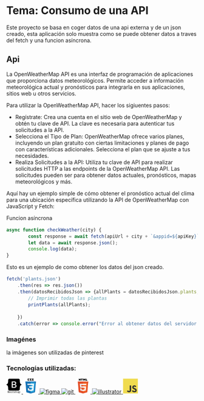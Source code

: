 # Tema: Consumo de una API

Este proyecto se basa en coger datos de una api externa y de un json creado, esta aplicación solo muestra como se puede obtener datos a traves del fetch y una funcion asíncrona.

## Api 
La OpenWeatherMap API es una interfaz de programación de aplicaciones que proporciona datos meteorológicos. Permite acceder a información meteorológica actual y pronósticos para integrarla en sus aplicaciones, sitios web u otros servicios.

Para utilizar la OpenWeatherMap API, hacer los sigiuentes pasos:
- Regístrate: Crea una cuenta en el sitio web de OpenWeatherMap y obtén tu clave de API. La clave es necesaria para autenticar tus solicitudes a la API.
- Selecciona el Tipo de Plan: OpenWeatherMap ofrece varios planes, incluyendo un plan gratuito con ciertas limitaciones y planes de pago con características adicionales. Selecciona el plan que se ajuste a tus necesidades.
- Realiza Solicitudes a la API: Utiliza tu clave de API para realizar solicitudes HTTP a las endpoints de la OpenWeatherMap API. Las solicitudes pueden ser para obtener datos actuales, pronósticos, mapas meteorológicos y más.

Aquí hay un ejemplo simple de cómo obtener el pronóstico actual del clima para una ubicación específica utilizando la API de OpenWeatherMap con JavaScript y Fetch:

Funcion asíncrona
```javascript
async function checkWeather(city) {
        const response = await fetch(apiUrl + city + `&appid=${apiKey}`);
        let data = await response.json();
        console.log(data);
}
```
Esto es un ejemplo de como obtener los datos del json creado.
```javascript
fetch('plants.json')
    .then(res => res.json())
    .then(datosRecibidosJson => {allPlants = datosRecibidosJson.plants;
        // Imprimir todas las plantas
        printPlants(allPlants);
       
    })
    .catch(error => console.error("Error al obtener datos del servidor:", error));
```
### Imagénes
 la imágenes son utilizadas de pinterest
 
### Tecnologías utilizadas:
<p align="left"> 
</a> <a href="https://getbootstrap.com" target="_blank" rel="noreferrer"> <img src="https://raw.githubusercontent.com/devicons/devicon/master/icons/bootstrap/bootstrap-plain-wordmark.svg" alt="bootstrap" width="40" height="40"/>
<img src="https://raw.githubusercontent.com/devicons/devicon/master/icons/css3/css3-original-wordmark.svg" alt="css3" width="40" height="40"/> </a> <a href="https://www.figma.com/" target="_blank" rel="noreferrer"> <img src="https://www.vectorlogo.zone/logos/figma/figma-icon.svg" alt="figma" width="40" height="40"/>
</a> <a href="https://git-scm.com/" target="_blank" rel="noreferrer"> <img src="https://www.vectorlogo.zone/logos/git-scm/git-scm-icon.svg" alt="git" width="40" height="40"/> </a> 
<a href="https://www.w3.org/html/" target="_blank" rel="noreferrer"> <img src="https://raw.githubusercontent.com/devicons/devicon/master/icons/html5/html5-original-wordmark.svg" alt="html5" width="40" height="40"/> </a> 
<a href="https://www.adobe.com/in/products/illustrator.html" target="_blank" rel="noreferrer"> <img src="https://www.vectorlogo.zone/logos/adobe_illustrator/adobe_illustrator-icon.svg" alt="illustrator" width="40" height="40"/> </a> 
<a href="https://developer.mozilla.org/en-US/docs/Web/JavaScript" target="_blank" rel="noreferrer"> 
  <img src="https://raw.githubusercontent.com/devicons/devicon/master/icons/javascript/javascript-original.svg" alt="javascript" width="40" height="40" style="max-width: 100%;"></a>


